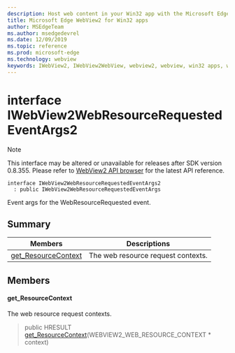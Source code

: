 ```yaml
---
description: Host web content in your Win32 app with the Microsoft Edge WebView2 control
title: Microsoft Edge WebView2 for Win32 apps
author: MSEdgeTeam
ms.author: msedgedevrel
ms.date: 12/09/2019
ms.topic: reference
ms.prod: microsoft-edge
ms.technology: webview
keywords: IWebView2, IWebView2WebView, webview2, webview, win32 apps, win32, edge
---
```


# interface IWebView2WebResourceRequestedEventArgs2 

> [!NOTE]
> This interface may be altered or unavailable for releases after SDK version 0.8.355. Please refer to [WebView2 API browser](../../../reference-webview2.md) for the latest API reference.

```
interface IWebView2WebResourceRequestedEventArgs2
  : public IWebView2WebResourceRequestedEventArgs
```

Event args for the WebResourceRequested event.

## Summary

 Members                        | Descriptions
--------------------------------|---------------------------------------------
[get_ResourceContext](#get_resourcecontext) | The web resource request contexts.

## Members

#### get_ResourceContext 

The web resource request contexts.

> public HRESULT [get_ResourceContext](#get_resourcecontext)(WEBVIEW2_WEB_RESOURCE_CONTEXT * context)

